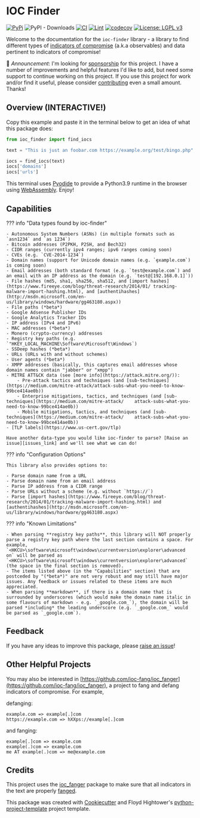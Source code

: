 # IOC Finder

[![PyPi](https://img.shields.io/pypi/v/ioc_finder.svg)](https://pypi.python.org/pypi/ioc_finder)
![PyPI - Downloads](https://img.shields.io/pypi/dm/ioc-finder)
[![CI](https://github.com/fhightower/ioc-finder/workflows/CI/badge.svg)](https://github.com/fhightower/ioc-finder/actions)
[![Lint](https://github.com/fhightower/ioc-finder/workflows/Lint/badge.svg)](https://github.com/fhightower/ioc-finder/actions)
[![codecov](https://codecov.io/gh/fhightower/ioc-finder/branch/master/graph/badge.svg)](https://codecov.io/gh/fhightower/ioc-finder)
[![License: LGPL v3](https://img.shields.io/badge/License-LGPL%20v3-blue.svg)](https://choosealicense.com/licenses/lgpl-3.0/)

Welcome to the documentation for the `ioc-finder` library - a library to find different types of [indicators of compromise](https://digitalguardian.com/blog/what-are-indicators-compromise) (a.k.a observables) and data pertinent to indicators of compromise!

📢 *Announcement*: I'm looking for [sponsorship](https://github.com/sponsors/fhightower) for this project. I have a number of improvements and helpful features I'd like to add, but need some support to continue working on this project. If you use this project for work and/or find it useful, please consider [contributing](https://github.com/sponsors/fhightower) even a small amount. Thanks!

## Overview (INTERACTIVE!)

Copy this example and paste it in the terminal below to get an idea of what this package does:

```python
from ioc_finder import find_iocs

text = "This is just an foobar.com https://example.org/test/bingo.php"

iocs = find_iocs(text)
iocs['domains']
iocs['urls']
```

<div id="terminal"></div>

This terminal uses [Pyodide](https://pyodide.org/en/stable/index.html) to provide a Python3.9 runtime in the browser using [WebAssembly](https://webassembly.org/). Enjoy!

## Capabilities

??? info "Data types found by ioc-finder"

    - Autonomous System Numbers (ASNs) (in multiple formats such as `asn1234` and `as 1234`)
    - Bitcoin addresses (P2PKH, P2SH, and Bech32)
    - CIDR ranges (currently ipv4 ranges; ipv6 ranges coming soon)
    - CVEs (e.g. `CVE-2014-1234`)
    - Domain names (support for Unicode domain names (e.g. `ȩxample.com`) is coming soon)
    - Email addresses (both standard format (e.g. `test@example.com`) and an email with an IP address as the domain (e.g. `test@[192.168.0.1]`))
    - File hashes (md5, sha1, sha256, sha512, and [import hashes](https://www.fireeye.com/blog/threat-research/2014/01/ tracking-malware-import-hashing.html), and [authentihashes](http://msdn.microsoft.com/en-us/library/windows/hardware/gg463180.aspx))
    - File paths (*beta*)
    - Google Adsense Publisher IDs
    - Google Analytics Tracker IDs
    - IP address (IPv4 and IPv6)
    - MAC addresses (*beta*)
    - Monero (crypto-currency) addresses
    - Registry key paths (e.g. `"HKEY_LOCAL_MACHINE\Software\Microsoft\Windows`)
    - SSDeep hashes (*beta*)
    - URLs (URLs with and without schemes)
    - User agents (*beta*)
    - XMPP addresses (basically, this captures email addresses whose domain names contain "jabber" or "xmpp")
    - MITRE ATT&CK data (see [more info](https://attack.mitre.org/)):
        - Pre-attack tactics and techniques (and [sub-techniques](https://medium.com/mitre-attack/attack-subs-what-you-need-to-know-99bce414ae0b))
        - Enterprise mitigations, tactics, and techniques (and [sub-techniques](https://medium.com/mitre-attack/    attack-subs-what-you-need-to-know-99bce414ae0b))
        - Mobile mitigations, tactics, and techniques (and [sub-techniques](https://medium.com/mitre-attack/    attack-subs-what-you-need-to-know-99bce414ae0b))
    - [TLP labels](https://www.us-cert.gov/tlp)

    Have another data-type you would like ioc-finder to parse? [Raise an issue][issues_link] and we'll see what we can do!

??? info "Configuration Options"

    This library also provides options to:

    - Parse domain name from a URL
    - Parse domain name from an email address
    - Parse IP address from a CIDR range
    - Parse URLs without a scheme (e.g. without `https://`)
    - Parse [import hashes](https://www.fireeye.com/blog/threat-research/2014/01/tracking-malware-import-hashing.html) and [authentihashes](http://msdn.microsoft.com/en-us/library/windows/hardware/gg463180.aspx)

??? info "Known Limitations"

    - When parsing **registry key paths**, this library will NOT properly parse a registry key path where the last section contains a space. For example, `<HKCU>\software\microsoft\windows\currentversion\explorer\advanced on` will be parsed as `<HKCU>\software\microsoft\windows\currentversion\explorer\advanced` (the space in the final section is removed).
    - The items listed above (in the "Capabilities" section) that are postceded by "(*beta*)" are not very robust and may still have major issues. Any feedback or issues related to these items are much appreciated.
    - When parsing **markdown**, if there is a domain name that is surrounded by underscores (which would make the domain name italic in some flavours of markdown - e.g. `_google.com_`), the domain will be parsed *including* the leading underscore (e.g. `_google.com_` would be parsed as `_google.com`).

## Feedback

If you have any ideas to improve this package, please [raise an issue][issues_link]!

## Other Helpful Projects

You may also be interested in [https://github.com/ioc-fang/ioc_fanger](https://github.com/ioc-fang/ioc_fanger), a project to fang and defang indicators of compromise. For example,

defanging:

```
example.com => example[.]com
https://example.com => hXXps://example[.]com
```

and fanging:

```
example[.]com => example.com
example(.)com => example.com
me AT example(.)com => me@example.com
```

## Credits

This project uses the [ioc_fanger](https://github.com/ioc-fang/ioc_fanger) package to make sure that all indicators in the text are properly [fanged](https://ioc-fanger.hightower.space/).

This package was created with [Cookiecutter](https://github.com/audreyr/cookiecutter) and Floyd Hightower's [python-project-template](https://github.com/fhightower-templates/python-project-template) project template.

[issues_link]: https://github.com/fhightower/ioc-finder/issues
